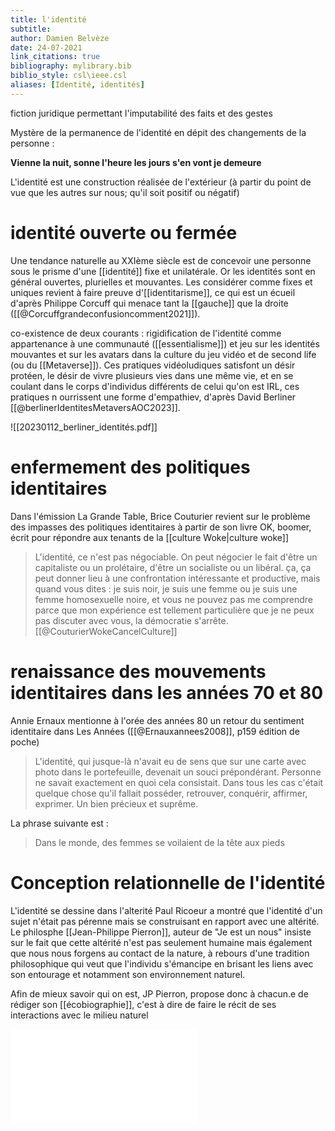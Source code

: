 ```yaml
---
title: l'identité
subtitle:
author: Damien Belvèze
date: 24-07-2021
link_citations: true
bibliography: mylibrary.bib
biblio_style: csl\ieee.csl
aliases: [Identité, identités]
---
```


fiction juridique permettant l'imputabilité des faits et des gestes

Mystère de la permanence de l'identité en dépit des changements de la personne : 

**Vienne la nuit, sonne l'heure
les jours s'en vont je demeure**

L'identité est une construction réalisée de l'extérieur (à partir du point de vue que les autres sur nous; qu'il soit positif ou négatif)

# identité ouverte ou fermée

Une tendance naturelle au XXIème siècle est de concevoir une personne sous le prisme d'une [[identité]] fixe et unilatérale. 
Or les identités sont en général ouvertes, plurielles et mouvantes. 
Les considérer comme fixes et uniques revient à faire preuve d'[[identitarisme]], ce qui est un écueil d'après Philippe Corcuff qui menace tant la [[gauche]] que la droite ([[@Corcuffgrandeconfusioncomment2021]]).

co-existence de deux courants : rigidification de l'identité comme appartenance à une communauté ([[essentialisme]]) et jeu sur les identités mouvantes et sur les avatars dans la culture du jeu vidéo et de second life (ou du [[Metaverse]]). Ces pratiques vidéoludiques satisfont un désir protéen, le désir de vivre plusieurs vies dans une même vie, et en se coulant dans le corps d'individus différents de celui qu'on est IRL, ces pratiques n ourrissent une forme d'empathiev, d'après David Berliner [[@berlinerIdentitesMetaversAOC2023]].

![[20230112_berliner_identités.pdf]]

# enfermement des politiques identitaires

Dans l'émission La Grande Table, Brice Couturier revient sur le problème des impasses des politiques identitaires à partir de son livre OK, boomer, écrit pour répondre aux tenants de la [[culture Woke|culture woke]]

> L'identité, ce n'est pas négociable. On peut négocier le fait d'être un capitaliste ou un prolétaire, d'être un socialiste ou un libéral. ça, ça peut donner lieu à une confrontation intéressante et productive, mais quand vous dites : je suis noir, je suis une femme ou je suis une femme homosexuelle noire, et vous ne pouvez pas me comprendre parce que mon expérience est tellement particulière que je ne peux pas discuter avec vous, la démocratie s'arrête. [[@CouturierWokeCancelCulture]]

# renaissance des  mouvements identitaires dans les années 70 et 80

Annie Ernaux mentionne à l'orée des années 80 un retour du sentiment identitaire dans Les Années ([[@Ernauxannees2008]], p159 édition de poche)

>L'identité, qui jusque-là n'avait eu de sens que sur une carte avec photo dans le portefeuille, devenait un souci prépondérant. Personne ne savait exactement en quoi cela consistait. Dans tous les cas c'était quelque chose qu'il fallait posséder, retrouver, conquérir, affirmer, exprimer. Un bien précieux et suprême.

La phrase suivante est : 

> Dans le monde, des femmes se voilaient de la tête aux pieds


# Conception relationnelle de l'identité

L'identité se dessine dans l'alterité
Paul Ricoeur a montré que l'identité d'un sujet n'était pas pérenne mais se construisant en rapport avec une altérité. Le philosphe [[Jean-Philippe Pierron]], auteur de "Je est un nous" insiste sur le fait que cette altérité n'est pas seulement humaine mais également que nous nous forgens au contact de la nature, à rebours d'une tradition philosophique qui veut que l'individu s'émancipe en brisant les liens avec son entourage et notamment son environnement naturel. 

Afin de mieux savoir qui on est, JP Pierron, propose donc à chacun.e de rédiger son [[écobiographie]], c'est à dire de faire le récit de ses interactions avec le milieu naturel 

![Portrait libé](/pdf/pierron_liberation.pdf)



